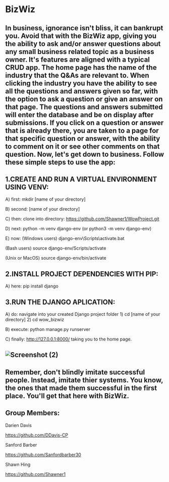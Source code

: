 BizWiz
======
In business, ignorance isn't bliss, it can bankrupt you. Avoid that with the BizWiz app, giving you the ability to ask and/or answer questions about any small business related topic as a business owner. It's features are aligned with a typical CRUD app. The home page has the name of the industry that the Q&As are relevant to. When clicking the industry you have the ability to see all the questions and answers given so far, with the option to ask a question or give an answer on that page. The questions and answers submitted will enter the database and be on display after submissions. If you click on a question or answer that is already there, you are taken to a page for that specific question or answer, with the ability to comment on it or see other comments on that question. Now, let's get down to business. Follow these simple steps to use the app:
------------------------------------------------- 
1.CREATE AND RUN A VIRTUAL ENVIRONMENT USING VENV:
--------------------------------------------------
A) first: mkdir [name of your directory]

B) second: [name of your directory]

C) then: clone into directory: https://github.com/Shawner1/WowProject.git

D) next: python -m venv django-env (or python3 -m venv django-env)

E) now: (Windows users) django-env\Scripts\activate.bat

(Bash users) source django-env/Scripts/activate

(Unix or MacOS) source django-env/bin/activate

2.INSTALL PROJECT DEPENDENCIES WITH PIP:
-------------------------------------------------
A) here: pip install django

3.RUN THE DJANGO APLICATION:
-------------------------------------------------
A) do: navigate into your created Django project folder 1) cd [name of your directory]  2) cd wow_bizwiz

B) execute: python manage.py runserver

C) finally: http://127.0.0.1:8000/ taking you to the home page. 

![Screenshot (2)](https://user-images.githubusercontent.com/98561284/177223053-43e8654f-46fa-425d-a5b0-5e8bdf58134c.png)
-------------------------------------------------------------------------------------------
Remember, don't blindly imitate successful people. Instead, imitate thier systems. You know, the ones that made them successful in the first place. You'll get that here with BizWiz.
-------------------------------------------------------------------------------------------
Group Members:
-------------------------------------------------
Darien Davis 

https://github.com/DDavis-CP

Sanford Barber 

https://github.com/Sanfordbarber30

Shawn Hing 

https://github.com/Shawner1
